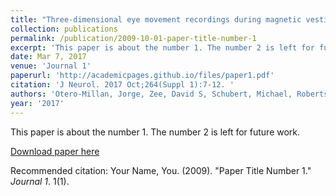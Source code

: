 ```yaml
---
title: "Three-dimensional eye movement recordings during magnetic vestibular stimulation."
collection: publications
permalink: /publication/2009-10-01-paper-title-number-1
excerpt: 'This paper is about the number 1. The number 2 is left for future work.'
date: Mar 7, 2017
venue: 'Journal 1'
paperurl: 'http://academicpages.github.io/files/paper1.pdf'
citation: 'J Neurol. 2017 Oct;264(Suppl 1):7-12. '
authors: 'Otero-Millan, Jorge, Zee, David S, Schubert, Michael, Roberts, Dale C, Ward, Bryan K'
year: '2017'
---
```

This paper is about the number 1. The number 2 is left for future work.

[Download paper here](http://academicpages.github.io/files/paper1.pdf)

Recommended citation: Your Name, You. (2009). "Paper Title Number 1." <i>Journal 1</i>. 1(1).
